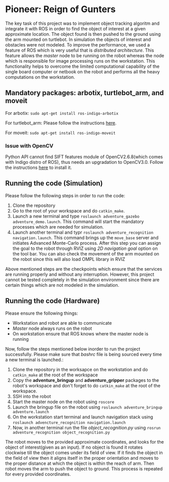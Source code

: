 # Pioneer: Reign of Gunters

The key task of this project was to implement object tracking algoritm and integrate it with ROS in order to find the object of interest at a given approximate location. The object found is then pushed to the ground using the arm mounted on turtlebot. In simulation the objects of interest and obstacles were not modeled. To improve the performance, we used a feature of ROS which is very useful that is *distributed architecture*. This feature allows the *master* node to be running on the robot whereas the node which is responsible for image processing runs on the workstation. This functionality helps to overcome the limited computational capability of the single board computer or netbook on the robot and performs all the heavy computations on the workstation. 

## Mandatory packages: arbotix, turtlebot_arm, and moveit

For arbotix: `sudo apt-get install ros-indigo-arbotix` 

For turtlebot_arm: Please follow the instructions [here](http://wiki.ros.org/turtlebot_arm/Tutorials/InstallationInstructions).

For moveit: `sudo apt-get install ros-indigo-moveit`

### Issue with OpenCV

Python API cannot find SIFT features module of OpenCV2.6.8(which comes with Indigo distro of ROS), thus needs an upgradation to OpenCV3.0.
Follow the instructions [here](https://github.com/amitrokh/adventure/wiki/Install-OpenCV) to install it. 

## Running the code (Simulation)

Please follow the following steps in order to run the code:
  1. Clone the repository
  2. Go to the root of your workspace and do `catkin_make`. 
  3. Launch a new terminal and type `roslaunch adventure_gazebo adventure_demo.launch`. This command will start the mandatory processes which are needed for simulation.
  4. Launch another terminal and typr `roslaunch adventure_recognition navigation.launch`. This command brings up the `move_base` server and initiates Advanced Monte-Carlo process. After this step you can assign the goal to the robot through RVIZ using *2D navigation goal* option on the tool bar. You can also check the movement of the arm mounted on the robot since this will also load OMPL library in RVIZ

Above mentioned steps are the checkpoints which ensure that the services are running properly and without any interruption. However, this project cannot be tested completely in the simulation environment since there are certain things which are not modeled in the simulation. 

## Running the code (Hardware)
Please ensure the following things:
  * Workstation and robot are able to communicate 
  * *Master* node always runs on the robot
  * On workstation ensure that ROS knows where the master node is running

Now, follow the steps mentioned below inorder to run the project successfully. Please make sure that *bashrc* file is being sourced every time a new terminal is launched.:

  1. Clone the repository in the worksapce on the workstation and do `catkin_make` at the root of the workspace
  2. Copy the **__adventure_bringup__** and **__adventure_gripper__** packages to the robot's workspace and don't forget to do `catkin_make` at the root of the workspace.
  3. SSH into the robot 
  4. Start the master node on the robot using `roscore`
  5. Launch the bringup file on the robot using `roslaunch adventure_bringup adventure.launch`
  6. On the workstation start terminal and launch navigation stack using `roslaunch advencture_recognition navigation.launch`
  7. Now, in another terminal run the file *object_recognition.py* using `rosrun adventure_recognition object_recognition.py`
  
The robot moves to the provided approximate coordinates, and looks for the object of interest(given as an input). If no object is found it rotates clockwise till the object comes under its field of view. If it finds the object in the field of view then it aligns itself in the proper orientation and moves to the proper distance at which the object is within the reach of arm. Then robot moves the arm to push the object to ground. This process is repeated for every provided coordinates. 
